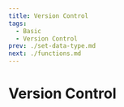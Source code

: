 ```yaml
---
title: Version Control
tags:
  - Basic
  - Version Control
prev: ./set-data-type.md
next: ./functions.md
---
```


# Version Control

<TagLinks />
